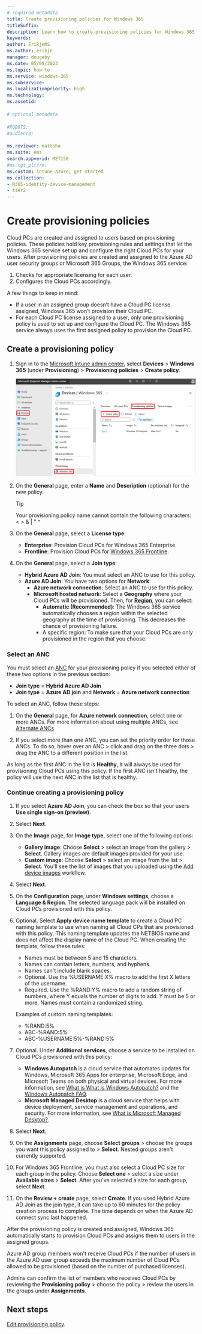 ```yaml
---
# required metadata
title: Create provisioning policies for Windows 365
titleSuffix:
description: Learn how to create provisioning policies for Windows 365.
keywords:
author: ErikjeMS  
ms.author: erikje
manager: dougeby
ms.date: 05/09/2023
ms.topic: how-to
ms.service: windows-365
ms.subservice:
ms.localizationpriority: high
ms.technology:
ms.assetid: 

# optional metadata

#ROBOTS:
#audience:

ms.reviewer: mattsha
ms.suite: ems
search.appverid: MET150
#ms.tgt_pltfrm:
ms.custom: intune-azure; get-started
ms.collection:
- M365-identity-device-management
- tier2
---
```


# Create provisioning policies

Cloud PCs are created and assigned to users based on provisioning policies. These policies hold key provisioning rules and settings that let the Windows 365 service set up and configure the right Cloud PCs for your users. After provisioning policies are created and assigned to the Azure AD user security groups or Microsoft 365 Groups, the Windows 365 service:

1. Checks for appropriate licensing for each user.
2. Configures the Cloud PCs accordingly.

A few things to keep in mind:

- If a user in an assigned group doesn’t have a Cloud PC license assigned, Windows 365 won’t provision their Cloud PC.
- For each Cloud PC license assigned to a user, only one provisioning policy is used to set up and configure the Cloud PC. The Windows 365 service always uses the first assigned policy to provision the Cloud PC.

## Create a provisioning policy

1. Sign in to the [Microsoft Intune admin center](https://go.microsoft.com/fwlink/?linkid=2109431), select **Devices** > **Windows 365** (under **Provisioning**) > **Provisioning policies** > **Create policy**.

   ![Screenshot of create policy.](./media/create-provisioning-policy/create-policy.png)
2. On the **General** page, enter a **Name** and **Description** (optional) for the new policy.

   > [!TIP]
   > Your provisioning policy name cannot contain the following characters: < > & | " ^

3. On the  **General** page, select a **License type**:
    - **Enterprise**: Provision Cloud PCs for Windows 365 Enterprise.
    - **Frontline**: Provision Cloud PCs for [Windows 365 Frontline](introduction-windows-365-frontline.md).
4. On the **General** page, select a **Join type**:
    - **Hybrid Azure AD Join**: You must select an ANC to use for this policy.
    - **Azure AD Join**: You have two options for **Network**:
        - **Azure network connection**: Select an ANC to use for this policy.
        - **Microsoft hosted network**: Select a **Geography** where your Cloud PCs will be provisioned. Then, for [**Region**](requirements.md#supported-azure-regions-for-cloud-pc-provisioning), you can select:
            - **Automatic (Recommended)**: The Windows 365 service automatically chooses a region within the selected geography at the time of provisioning. This decreases the chance of provisioning failure.
            - A specific region: To make sure that your Cloud PCs are only provisioned in the region that you choose.

### Select an ANC

You must select an [ANC](azure-network-connections.md) for your provisioning policy if you selected either of these two options in the previous section:

- **Join type** = **Hybrid Azure AD Join**
- **Join type** = **Azure AD join** and **Network** = **Azure network connection**

To select an ANC, follow these steps:

1. On the **General** page, for **Azure network connection**, select one or more ANCs. For more information about using multiple ANCs, see [Alternate ANCs](azure-network-connections.md#alternate-ancs).

2. If you select more than one ANC, you can set the priority order for those ANCs. To do so, hover over an ANC > click and drag on the three dots > drag the ANC to a different position in the list.

  As long as the first ANC in the list is **Healthy**, it will always be used for provisioning Cloud PCs using this policy. If the first ANC isn't healthy, the policy will use the next ANC in the list that is healthy.

### Continue creating a provisioning policy

1. If you select **Azure AD Join**, you can check the box so that your users **Use single sign-on (preview)**.
2. Select **Next**.
3. On the **Image** page, for **Image type**, select one of the following options:
    - **Gallery image**: Choose **Select** > select an image from the gallery > **Select**. Gallery images are default images provided for your use.
    - **Custom image**:  Choose **Select** > select an image from the list > **Select**. You'll see the list of images that you uploaded using the [Add device images](add-device-images.md) workflow.
4. Select **Next**.
5. On the **Configuration** page, under **Windows settings**, choose a **Language & Region**. The selected language pack will be installed on Cloud PCs provisioned with this policy.
6. Optional. Select **Apply device name template** to create a Cloud PC naming template to use when naming all Cloud CPs that are provisioned with this policy. This naming template updates the NETBIOS name and does not affect the display name of the Cloud PC.  When creating the template, follow these rules:
    - Names must be between 5 and 15 characters.
    - Names can contain letters, numbers, and hyphens.
    - Names can't include blank spaces.
    - Optional. Use the %USERNAME:X% macro to add the first X letters of the username.
    - Required. Use the %RAND:Y% macro to add a random string of numbers, where Y equals the number of digits to add. Y must be 5 or more. Names must contain a randomized string.
  
    Examples of custom naming templates:

    - %RAND:5%
    - ABC-%RAND:5%
    - ABC-%USERNAME:5%-%RAND:5%
7. Optional. Under **Additional services**, choose a service to be installed on Cloud PCs provisioned with this policy:
    - **Windows Autopatch** is a cloud service that automates updates for Windows, Microsoft 365 Apps for enterprise, Microsoft Edge, and Microsoft Teams on both physical and virtual devices. For more information, see [What is What is Windows Autopatch?](/windows/deployment/windows-autopatch/overview/windows-autopatch-overview) and the [Windows Autopatch FAQ](https://go.microsoft.com/fwlink/?linkid=2200228).
    - **Microsoft Managed Desktop** is a cloud service that helps with device deployment, service management and operations, and security. For more information, see [What is Microsoft Managed Desktop?](/managed-desktop/intro/).
8. Select **Next**.
9. On the **Assignments** page, choose **Select groups** > choose the groups you want this policy assigned to > **Select**. Nested groups aren't currently supported.
10. For Windows 365 Frontline, you must also select a Cloud PC size for each group in the policy. Choose **Select one** > select a size under **Available sizes** > **Select**. After you've selected a size for each group, select **Next**. 
11. On the **Review + create** page, select **Create**. If you used Hybrid Azure AD Join as the join type, it can take up to 60 minutes for the policy creation process to complete. The time depends on when the Azure AD connect sync last happened.

After the provisioning policy is created and assigned, Windows 365 automatically starts to provision Cloud PCs and assigns them to users in the assigned groups.

Azure AD group members won't receive Cloud PCs if the number of users in the Azure AD user group exceeds the maximum number of Cloud PCs allowed to be provisioned (based on the number of purchased licenses).

Admins can confirm the list of members who received Cloud PCs by reviewing the **Provisioning policy** > choose the policy > review the users in the groups under **Assignments**.

<!-- ########################## -->
## Next steps

[Edit provisioning policy](edit-provisioning-policy.md).
